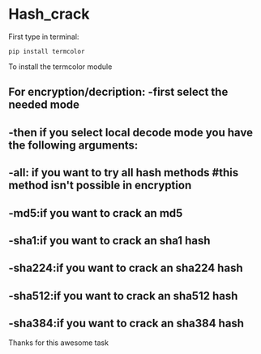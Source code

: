 # Hash_crack
First type in terminal:

```
pip install termcolor
```
To install the termcolor module

For encryption/decription:
-first select the needed mode
-
-then if you select local decode mode you have the following arguments:
-

-all: if you want to try all hash methods #this method isn't possible in encryption
-
-md5:if you want to crack an md5 
-
-sha1:if you want to crack an sha1 hash
-
-sha224:if you want to crack an sha224 hash
-
-sha512:if you want to crack an sha512 hash
-
-sha384:if you want to crack an sha384 hash
-

Thanks for this awesome task
